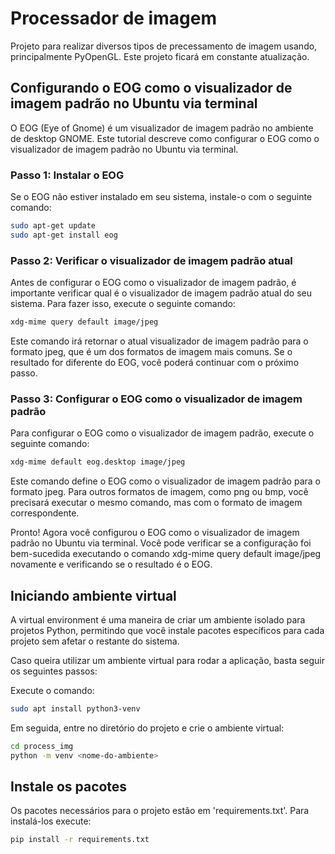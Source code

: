 # Processador de imagem

Projeto para realizar diversos tipos de precessamento de imagem usando, principalmente PyOpenGL.
Este projeto ficará em constante atualização.

## Configurando o EOG como o visualizador de imagem padrão no Ubuntu via terminal

O EOG (Eye of Gnome) é um visualizador de imagem padrão no ambiente de desktop GNOME. Este tutorial descreve como configurar o EOG como o visualizador de imagem padrão no Ubuntu via terminal.

### Passo 1: Instalar o EOG ##

Se o EOG não estiver instalado em seu sistema, instale-o com o seguinte comando:

``` sh
sudo apt-get update
sudo apt-get install eog
```
### Passo 2: Verificar o visualizador de imagem padrão atual

Antes de configurar o EOG como o visualizador de imagem padrão, é importante verificar qual é o visualizador de imagem padrão atual do seu sistema. Para fazer isso, execute o seguinte comando:

```sh
xdg-mime query default image/jpeg
```

Este comando irá retornar o atual visualizador de imagem padrão para o formato jpeg, que é um dos formatos de imagem mais comuns. Se o resultado for diferente do EOG, você poderá continuar com o próximo passo.

### Passo 3: Configurar o EOG como o visualizador de imagem padrão

Para configurar o EOG como o visualizador de imagem padrão, execute o seguinte comando:

```sh
xdg-mime default eog.desktop image/jpeg
```

Este comando define o EOG como o visualizador de imagem padrão para o formato jpeg. Para outros formatos de imagem, como png ou bmp, você precisará executar o mesmo comando, mas com o formato de imagem correspondente.

Pronto! Agora você configurou o EOG como o visualizador de imagem padrão no Ubuntu via terminal. Você pode verificar se a configuração foi bem-sucedida executando o comando xdg-mime query default image/jpeg novamente e verificando se o resultado é o EOG.

## Iniciando ambiente virtual

A virtual environment é uma maneira de criar um ambiente isolado para projetos Python, permitindo que você instale pacotes específicos para cada projeto sem afetar o restante do sistema.

Caso queira utilizar um ambiente virtual para rodar a aplicação, basta seguir os seguintes passos:

Execute o comando:

```sh
sudo apt install python3-venv
```

Em seguida, entre no diretório do projeto e crie o ambiente virtual:

```sh
cd process_img
python -m venv <nome-do-ambiente>
```

## Instale os pacotes

Os pacotes necessários para o projeto estão em 'requirements.txt'. Para instalá-los execute:

```sh
pip install -r requirements.txt
```
